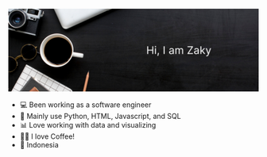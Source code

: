 ![Header](assets/header.png)

- 💻 Been working as a software engineer
- 📖 Mainly use Python, HTML, Javascript, and SQL
- 📊 Love working with data and visualizing
- 😶‍🌫️ I love Coffee!
- 📌 Indonesia
